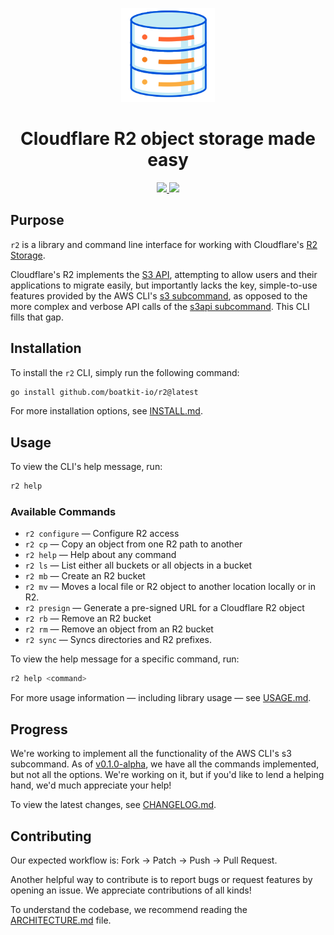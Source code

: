 <p align="center">
  <a href="https://github.com/boatkit-io/r2">
    <img alt="R2 CLI" src="assets/bucket.svg" width="150"/>
  </a>
</p>

<h1 align="center">
  Cloudflare R2 object storage made easy
</h1>

<p align="center">
  <a href="https://github.com/boatkit-io/r2/releases/latest" title="GitHub release">
    <img src="https://img.shields.io/github/release/erdos-one/r2.svg">
  </a>
  <a href="https://opensource.org/licenses/Apache-2.0" title="License: Apache-2.0">
    <img src="https://img.shields.io/badge/License-Apache%202-blue.svg">
  </a>
</p>

## Purpose

`r2` is a library and command line interface for working with Cloudflare's
[R2 Storage](https://www.cloudflare.com/products/r2/).

Cloudflare's R2 implements the [S3
API](https://docs.aws.amazon.com/AmazonS3/latest/API/Welcome.html), attempting to allow users and
their applications to migrate easily, but importantly lacks the key, simple-to-use features provided
by the AWS CLI's [s3 subcommand](https://docs.aws.amazon.com/cli/latest/reference/s3/), as opposed
to the more complex and verbose API calls of the [s3api
subcommand](https://docs.aws.amazon.com/cli/latest/reference/s3api/index.html). This CLI fills that
gap.

## Installation

To install the `r2` CLI, simply run the following command:

```bash
go install github.com/boatkit-io/r2@latest
```

For more installation options, see [INSTALL.md](INSTALL.md).

## Usage

To view the CLI's help message, run:

```bash
r2 help
```

### Available Commands

- `r2 configure` — Configure R2 access
- `r2 cp` — Copy an object from one R2 path to another
- `r2 help` — Help about any command
- `r2 ls` — List either all buckets or all objects in a bucket
- `r2 mb` — Create an R2 bucket
- `r2 mv` — Moves a local file or R2 object to another location locally or in R2.
- `r2 presign` — Generate a pre-signed URL for a Cloudflare R2 object
- `r2 rb` — Remove an R2 bucket
- `r2 rm` — Remove an object from an R2 bucket
- `r2 sync` — Syncs directories and R2 prefixes.

To view the help message for a specific command, run:

```bash
r2 help <command>
```

For more usage information — including library usage — see [USAGE.md](USAGE.md).

## Progress

We're working to implement all the functionality of the AWS CLI's s3 subcommand. As of
[v0.1.0-alpha](https://github.com/boatkit-io/r2/tree/v0.1.0-alpha), we have all the commands
implemented, but not all the options. We're working on it, but if you'd like to lend a helping hand,
we'd much appreciate your help!

To view the latest changes, see [CHANGELOG.md](CHANGELOG.md).

## Contributing

Our expected workflow is: Fork → Patch → Push → Pull Request.

Another helpful way to contribute is to report bugs or request features by opening an issue. We
appreciate contributions of all kinds!

To understand the codebase, we recommend reading the [ARCHITECTURE.md](ARCHITECTURE.md) file.
